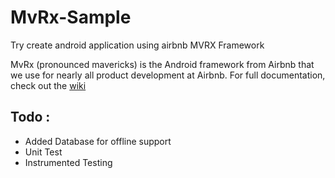 # MvRx-Sample
Try create android application using airbnb MVRX Framework

MvRx (pronounced mavericks) is the Android framework from Airbnb that we use for nearly all product development at Airbnb.
For full documentation, check out the [wiki](https://github.com/airbnb/MvRx/wiki)

## Todo :
- Added Database for offline support
- Unit Test
- Instrumented Testing
